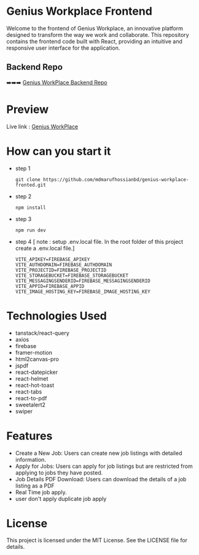 # Genius Workplace Frontend
Welcome to the frontend of Genius Workplace, an innovative platform designed to transform the way we work and collaborate. This repository contains the frontend code built with React, providing an intuitive and responsive user interface for the application.
## Backend Repo
➡️➡️➡️ [Genius WorkPlace Backend Repo](https://github.com/mdmarufhossianbd/genius-workplace-backend.git)
# Preview 
Live link : [Genius WorkPlace](https://genius-workplace.web.app/)

# How can you start it
- step 1
  ```
  git clone https://github.com/mdmarufhossianbd/genius-workplace-fronted.git
  ```
- step 2
  ```
  npm install
  ```
- step 3
  ```
  npm run dev
  ```
- step 4 [ note : setup .env.local file. In the root folder of this project create a .env.local file.]
  ```
  VITE_APIKEY=FIREBASE_APIKEY
  VITE_AUTHDOMAIN=FIREBASE_AUTHDOMAIN
  VITE_PROJECTID=FIREBASE_PROJECTID
  VITE_STORAGEBUCKET=FIREBASE_STORAGEBUCKET
  VITE_MESSAGINGSENDERID=FIREBASE_MESSAGINGSENDERID
  VITE_APPID=FIREBASE_APPID
  VITE_IMAGE_HOSTING_KEY=FIREBASE_IMAGE_HOSTING_KEY
  ```

# Technologies Used
- tanstack/react-query
- axios
- firebase
- framer-motion
- html2canvas-pro
- jspdf
- react-datepicker
- react-helmet
- react-hot-toast
- react-tabs
- react-to-pdf
- sweetalert2
- swiper

# Features
- Create a New Job: Users can create new job listings with detailed information.
- Apply for Jobs: Users can apply for job listings but are restricted from applying to jobs they have posted.
- Job Details PDF Download: Users can download the details of a job listing as a PDF
- Real Time job apply.
- user don't apply duplicate job apply

# License
This project is licensed under the MIT License. See the LICENSE file for details.
